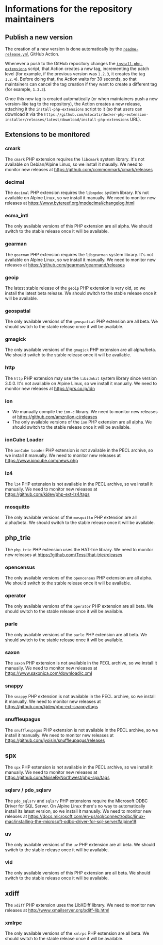 # Informations for the repository maintainers

## Publish a new version

The creation of a new version is done automatically by the [`readme-release.yml`](https://github.com/mlocati/docker-php-extension-installer/blob/master/.github/workflows/readme-release.yml) GitHub Action.

Whenever a push to the GitHub repository changes the [`install-php-extensions`](https://github.com/mlocati/docker-php-extension-installer/blob/master/install-php-extensions) script,
that Action creates a new tag, incrementing the patch level (for example, if the previous version was `1.2.3`, it creates the tag `1.2.4`).
Before doing that, the Action waits for 30 seconds, so that maintainers can cancel the tag creation if they want to create a different tag (for example, `1.3.3`).

Once this new tag is created automatically (or when maintainers push a new version-like tag to the repository), the Action creates a new release, attaching it the `install-php-extensions` script to it
(so that users can download it via the `https://github.com/mlocati/docker-php-extension-installer/releases/latest/download/install-php-extensions` URL).

## Extensions to be monitored

### cmark

The `cmark` PHP extension requires the `libcmark` system library.
It's not available on Debian/Alpine Linux, so we install it maually.
We need to monitor new releases at https://github.com/commonmark/cmark/releases

### decimal

The `decimal` PHP extension requires the `libmpdec` system library.
It's not available on Alpine Linux, so we install it manually.
We need to monitor new releases at https://www.bytereef.org/mpdecimal/changelog.html

### ecma_intl

The only available versions of this PHP extension are all alpha.
We should switch to the stable release once it will be available.

### gearman

The `gearman` PHP extension requires the `libgearman` system library.
It's not available on Alpine Linux, so we install it manually.
We need to monitor new releases at https://github.com/gearman/gearmand/releases

### geoip

The latest stable release of the `geoip` PHP extension is very old, so we install the latest beta release.
We should switch to the stable release once it will be available.

### geospatial

The only available versions of the `geospatial` PHP extension are all beta.
We should switch to the stable release once it will be available.

### gmagick

The only available versions of the `gmagick` PHP extension are all alpha/beta.
We should switch to the stable release once it will be available.

### http

The `http` PHP extension may use the `libidnkit` system library since version 3.0.0.
It's not available on Alpine Linux, so we install it manually.
We need to monitor new releases at https://jprs.co.jp/idn

### ion

- We manually compile the `ion-c` library.
  We need to monitor new releases at https://github.com/amzn/ion-c/releases
- The only available versions of the `ion` PHP extension are all alpha.
  We should switch to the stable release once it will be available.

### ionCube Loader

The `ionCube Loader` PHP extension is not available in the PECL archive, so we install it manually.
We need to monitor new releases at https://www.ioncube.com/news.php

### lz4

The `lz4` PHP extension is not available in the PECL archive, so we install it manually.
We need to monitor new releases at https://github.com/kjdev/php-ext-lz4/tags

### mosquitto

The only available versions of the `mosquitto` PHP extension are all alpha/beta.
We should switch to the stable release once it will be available.

## php_trie

The `php_trie` PHP extension uses the HAT-trie library.
We need to monitor new releases at https://github.com/Tessil/hat-trie/releases

### opencensus

The only available versions of the `opencensus` PHP extension are all alpha.
We should switch to the stable release once it will be available.

### operator

The only available versions of the `operator` PHP extension are all beta.
We should switch to the stable release once it will be available.

### parle

The only available versions of the `parle` PHP extension are all beta.
We should switch to the stable release once it will be available.

### saxon

The `saxon` PHP extension is not available in the PECL archive, so we install it manually.
We need to monitor new releases at https://www.saxonica.com/download/c.xml

### snappy

The `snappy` PHP extension is not available in the PECL archive, so we install it manually.
We need to monitor new releases at https://github.com/kjdev/php-ext-snappy/tags

### snuffleupagus

The `snuffleupagus` PHP extension is not available in the PECL archive, so we install it manually.
We need to monitor new releases at https://github.com/jvoisin/snuffleupagus/releases

## spx

The `spx` PHP extension is not available in the PECL archive, so we install it manually.
We need to monitor new releases at https://github.com/NoiseByNorthwest/php-spx/tags

### sqlsrv / pdo_sqlsrv 

The `pdo_sqlsrv` and `sqlsrv` PHP extensions require the Microsoft ODBC Driver for SQL Server.
On Alpine Linux there's no way to automatically install its latest version, so we install it manually.
We need to monitor new releases at https://docs.microsoft.com/en-us/sql/connect/odbc/linux-mac/installing-the-microsoft-odbc-driver-for-sql-server#alpine18

### uv

The only available versions of the `uv` PHP extension are all beta.
We should switch to the stable release once it will be available.

### vld

The only available versions of this PHP extension are all beta.
We should switch to the stable release once it will be available.

## xdiff

The `xdiff` PHP extension uses the LibXDiff library.
We need to monitor new releases at http://www.xmailserver.org/xdiff-lib.html

### xmlrpc

The only available versions of the `xmlrpc` PHP extension are all beta.
We should switch to the stable release once it will be available.
